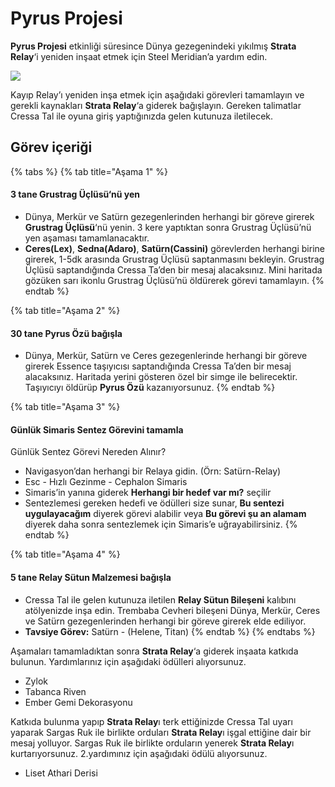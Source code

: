 # Pyrus Projesi

**Pyrus Projesi** etkinliği süresince Dünya gezegenindeki yıkılmış **Strata Relay**‘i yeniden inşaat etmek için Steel Meridian’a yardım edin.

![](https://lh3.googleusercontent.com/p73UoWZJ7zAJAmcMr6JUAbs_DTYh5xAxsUxkY7tG7PprGYleSe3ftME6QXUhAyH6Rv9aIoX2pGe_thqB6NU=w1920-h622-rw-no)

Kayıp Relay’ı yeniden inşa etmek için aşağıdaki görevleri tamamlayın ve gerekli kaynakları **Strata Relay**‘a giderek bağışlayın. Gereken talimatlar Cressa Tal ile oyuna giriş yaptığınızda gelen kutunuza iletilecek.

## Görev içeriği 

{% tabs %}
{% tab title="Aşama 1" %}
#### 3 tane Grustrag Üçlüsü‘nü yen

* Dünya, Merkür ve Satürn gezegenlerinden herhangi bir göreve girerek **Grustrag Üçlüsü**‘nü yenin. 3 kere yaptıktan sonra Grustrag Üçlüsü’nü yen aşaması tamamlanacaktır.
* **Ceres\(Lex\)**, **Sedna\(Adaro\)**, **Satürn\(Cassini\)** görevlerden herhangi birine girerek, 1-5dk arasında Grustrag Üçlüsü saptanmasını bekleyin. Grustrag Üçlüsü saptandığında Cressa Ta’den bir mesaj alacaksınız. Mini haritada gözüken sarı ikonlu Grustrag Üçlüsü’nü öldürerek görevi tamamlayın.
{% endtab %}

{% tab title="Aşama 2" %}
#### 30 tane **Pyrus Özü** bağışla

* Dünya, Merkür, Satürn ve Ceres gezegenlerinde herhangi bir göreve girerek Essence taşıyıcısı saptandığında Cressa Ta’den bir mesaj alacaksınız. Haritada yerini gösteren özel bir simge ile belirecektir. Taşıyıcıyı öldürüp **Pyrus Özü** kazanıyorsunuz.
{% endtab %}

{% tab title="Aşama 3" %}
#### Günlük Simaris Sentez Görevini tamamla

Günlük Sentez Görevi Nereden Alınır?

* Navigasyon’dan herhangi bir Relaya gidin. \(Örn: Satürn-Relay\)
* Esc - Hızlı Gezinme - Cephalon Simaris
* Simaris’in yanına giderek **Herhangi bir hedef var mı?** seçilir
* Sentezlemesi gereken hedefi ve ödülleri size sunar, **Bu sentezi uygulayacağım** diyerek görevi alabilir veya **Bu görevi şu an alamam** diyerek daha sonra sentezlemek için Simaris’e uğrayabilirsiniz.
{% endtab %}

{% tab title="Aşama 4" %}
#### 5 tane Relay Sütun Malzemesi bağışla

* Cressa Tal ile gelen kutunuza iletilen **Relay Sütun Bileşeni** kalıbını atölyenizde inşa edin. Trembaba Cevheri bileşeni Dünya, Merkür, Ceres ve Satürn gezegenlerinden herhangi bir göreve girerek elde ediliyor.
* **Tavsiye Görev:** Satürn - \(Helene, Titan\)
{% endtab %}
{% endtabs %}

Aşamaları tamamladıktan sonra **Strata Relay**‘a giderek inşaata katkıda bulunun. Yardımlarınız için aşağıdaki ödülleri alıyorsunuz.

* Zylok
* Tabanca Riven
* Ember Gemi Dekorasyonu

Katkıda bulunma yapıp **Strata Relay**ı terk ettiğinizde Cressa Tal uyarı yaparak Sargas Ruk ile birlikte orduları **Strata Relay**ı işgal ettiğine dair bir mesaj yolluyor. Sargas Ruk ile birlikte orduların yenerek **Strata Relay**ı kurtarıyorsunuz. 2.yardımınız için aşağıdaki ödülü alıyorsunuz.

* Liset Athari Derisi

